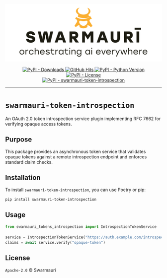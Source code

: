 ![Swamauri Logo](https://github.com/swarmauri/swarmauri-sdk/blob/3d4d1cfa949399d7019ae9d8f296afba773dfb7f/assets/swarmauri.brand.theme.svg)

<p align="center">
    <a href="https://pypi.org/project/swarmauri-token-introspection/">
        <img src="https://img.shields.io/pypi/dm/swarmauri-token-introspection" alt="PyPI - Downloads"/>
    </a>
    <a href="https://github.com/swarmauri/swarmauri-sdk/pkgs/pkgs/swarmauri-token-introspection">
        <img src="https://hits.seeyoufarm.com/api/count/incr/badge.svg?url=https://github.com/swarmauri/swarmauri-sdk/pkgs/pkgs/swarmauri-token-introspection&count_bg=%2379C83D&title_bg=%23555555&icon=&icon_color=%23E7E7E7&title=hits&edge_flat=false" alt="GitHub Hits"/>
    </a>
    <a href="https://pypi.org/project/swarmauri-token-introspection/">
        <img src="https://img.shields.io/pypi/pyversions/swarmauri-token-introspection" alt="PyPI - Python Version"/>
    </a>
    <a href="https://pypi.org/project/swarmauri-token-introspection/">
        <img src="https://img.shields.io/pypi/l/swarmauri-token-introspection" alt="PyPI - License"/>
    </a>
    <br />
    <a href="https://pypi.org/project/swarmauri-token-introspection/">
        <img src="https://img.shields.io/pypi/v/swarmauri-token-introspection?label=swarmauri-token-introspection&color=green" alt="PyPI - swarmauri-token-introspection"/>
    </a>
</p>

---

# `swarmauri-token-introspection`

An OAuth 2.0 token introspection service plugin implementing RFC 7662 for verifying opaque access tokens.

## Purpose

This package provides an asynchronous token service that validates opaque tokens against a remote introspection endpoint and enforces standard claim checks.

## Installation

To install `swarmauri-token-introspection`, you can use Poetry or pip:

```bash
pip install swarmauri-token-introspection
```

## Usage

```python
from swarmauri_tokens_introspection import IntrospectionTokenService

service = IntrospectionTokenService("https://auth.example.com/introspect", client_id="id", client_secret="secret")
claims = await service.verify("opaque-token")
```

## License

`Apache-2.0` © Swarmauri

